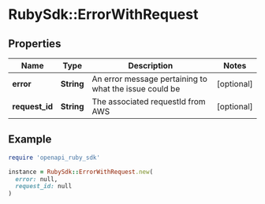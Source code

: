# RubySdk::ErrorWithRequest

## Properties

| Name | Type | Description | Notes |
| ---- | ---- | ----------- | ----- |
| **error** | **String** | An error message pertaining to what the issue could be | [optional] |
| **request_id** | **String** | The associated requestId from AWS | [optional] |

## Example

```ruby
require 'openapi_ruby_sdk'

instance = RubySdk::ErrorWithRequest.new(
  error: null,
  request_id: null
)
```

